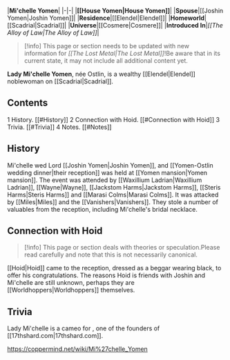 |**Mi'chelle Yomen**|
|-|-|
|**[[House Yomen\|House Yomen]]**|
|**Spouse**|[[Joshin Yomen\|Joshin Yomen]]|
|**Residence**|[[Elendel\|Elendel]]|
|**Homeworld**|[[Scadrial\|Scadrial]]|
|**Universe**|[[Cosmere\|Cosmere]]|
|**Introduced In**|*[[The Alloy of Law\|The Alloy of Law]]*|

> [!info] This page or section needs to be updated with new information for *[[The Lost Metal\|The Lost Metal]]*!Be aware that in its current state, it may not include all additional content yet.

**Lady Mi'chelle Yomen**, née Ostlin, is a wealthy [[Elendel\|Elendel]] noblewoman on [[Scadrial\|Scadrial]].

## Contents

1 History. [[#History]] 
2 Connection with Hoid. [[#Connection with Hoid]] 
3 Trivia. [[#Trivia]] 
4 Notes. [[#Notes]] 


## History
Mi'chelle wed Lord [[Joshin Yomen\|Joshin Yomen]], and [[Yomen-Ostlin wedding dinner\|their reception]] was held at [[Yomen mansion\|Yomen mansion]]. The event was attended by [[Waxillium Ladrian\|Waxillium Ladrian]], [[Wayne\|Wayne]], [[Jackstom Harms\|Jackstom Harms]], [[Steris Harms\|Steris Harms]] and [[Marasi Colms\|Marasi Colms]]. It was attacked by [[Miles\|Miles]] and the [[Vanishers\|Vanishers]]. They stole a number of valuables from the reception, including Mi'chelle's bridal necklace.

## Connection with Hoid
> [!info] This page or section deals with theories or speculation.Please read carefully and note that this is not necessarily canonical.

[[Hoid\|Hoid]] came to the reception, dressed as a beggar wearing black, to offer his congratulations. The reasons Hoid is friends with Joshin and Mi'chelle are still unknown, perhaps they are [[Worldhoppers\|Worldhoppers]] themselves.

## Trivia
Lady Mi'chelle is a cameo for , one of the founders of [[17thshard.com\|17thshard.com]].


https://coppermind.net/wiki/Mi%27chelle_Yomen
